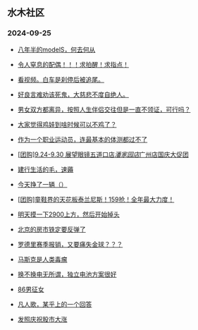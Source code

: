 ## 水木社区 
### 2024-09-25

+ [八年半的modelS，何去何从](https://www.newsmth.net/nForum/article/GreenAuto/1676205)

+ [令人窒息的配偶！！！求拍醒！求指点！](https://www.newsmth.net/nForum/article/FamilyLife/1766861460)

+ [看视频。白车是刹停后被追尾。](https://www.newsmth.net/nForum/article/AutoWorld/1944920556)

+ [好良言难劝该死鬼，大慈悲不度自绝人。](https://www.newsmth.net/nForum/article/OurEstate/3093931)

+ [男女双方都离异，按照人生伴侣交往但是一直不领证，可行吗？](https://www.newsmth.net/nForum/article/Divorce/2098404)

+ [大家觉得鸡娃到啥时候可以不鸡了？](https://www.newsmth.net/nForum/article/ChildEducation/2441805)

+ [作为一个职业运动员，连最基本的体测都过不了](https://www.newsmth.net/nForum/article/BasketballForum/4935325)

+ [[团购]9.24-9.30 展望眼镜五道口店*潘家园店*广州店国庆大促团](https://www.newsmth.net/nForum/article/ADAgent_TG/1326200)

+ [建行生活的毛，速薅](https://www.newsmth.net/nForum/article/CouponsLife/4503684)

+ [今天挣了一辆（）](https://www.newsmth.net/nForum/article/Stock/10929569)

+ [[团购]童鞋界的天花板泰兰尼斯！159抢！全年最大力度！](https://www.newsmth.net/nForum/article/ADAgent_TG/1326258)

+ [明天摸一下2900上方，然后开始掉头](https://www.newsmth.net/nForum/article/Stock/10930010)

+ [北京的房市铁定要反弹了](https://www.newsmth.net/nForum/article/OurEstate/3095200)

+ [罗德里赛季报销，又要痛失金球？？？](https://www.newsmth.net/nForum/article/WorldSoccer/18100101)

+ [马斯克是人类毒瘤](https://www.newsmth.net/nForum/article/AutoWorld/1944921423)

+ [换不换电无所谓，独立电池方案很好](https://www.newsmth.net/nForum/article/GreenAuto/1677614)

+ [86男征女](https://www.newsmth.net/nForum/article/PieLove/2882655)

+ [凡人歌，某乎上的一个回答](https://www.newsmth.net/nForum/article/Age/20374984)

+ [发照庆祝股市大涨](https://www.newsmth.net/nForum/article/FashionShow/513274)

